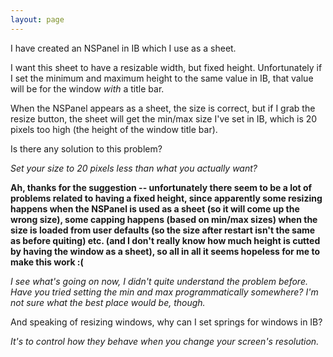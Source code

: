 ```yaml
---
layout: page
---
```


I have created an NSPanel in IB which I use as a sheet.

I want this sheet to have a resizable width, but fixed height. Unfortunately if I set the minimum and maximum height to the same value in IB, that value will be for the window *with* a title bar.

When the NSPanel appears as a sheet, the size is correct, but if I grab the resize button, the sheet will get the min/max size I've set in IB, which is 20 pixels too high (the height of the window title bar).

Is there any solution to this problem?

*Set your size to 20 pixels less than what you actually want?*

**Ah, thanks for the suggestion -- unfortunately there seem to be a lot of problems related to having a fixed height, since apparently some resizing happens when the NSPanel is used as a sheet (so it will come up the wrong size), some capping happens (based on min/max sizes) when the size is loaded from user defaults (so the size after restart isn't the same as before quiting) etc. (and I don't really know how much height is cutted by having the window as a sheet), so all in all it seems hopeless for me to make this work :(**

*I see what's going on now, I didn't quite understand the problem before. Have you tried setting the min and max programmatically somewhere? I'm not sure what the best place would be, though.*

And speaking of resizing windows, why can I set springs for windows in IB?

*It's to control how they behave when you change your screen's resolution.*
